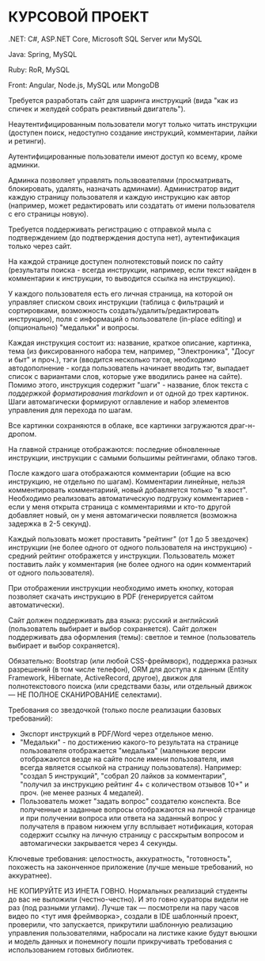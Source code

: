 # КУРСОВОЙ ПРОЕКТ

.NET: C#, ASP.NET Core, Microsoft SQL Server или MySQL

Java: Spring, MySQL

Ruby: RoR, MySQL

Front: Angular, Node.js, MySQL или MongoDB

Требуется разработать сайт для шаринга инструкций (вида "как из спичек и желудей собрать реактивный двигатель").

Неаутентифицированным пользователи могут только читать инструкции (доступен поиск, недоступно создание инструкций, комментарии, лайки и ретинги).

Аутентифицированные пользователи имеют доступ ко всему, кроме админки.

Админка позволяет управлять пользвователями (просматривать, блокировать, удалять, назначать админами). Администратор видит каждую страницу пользователя и каждую инструкцию как автор (например, может редактировать или создатать от имени пользователя с его страницы новую).

Требуется поддерживать регистрацию с отправкой мыла с подтверждением (до подтверждения доступа нет), аутентификация только через сайт.

На каждой странице доступен полнотекстовый поиск по сайту (результаты поиска - всегда инструкции, например, если текст найден в комментарии к инструкции, то выводится ссылка на инструкцию).

У каждого пользователя есть его личная страница, на которой он управляет списком своих инструкции (таблица с фильтраций и сортировками, возможность создать/удалить/редактировать инструкцию), поля с информаций о пользователе (in-place editing) и (опционально) "медальки" и вопросы.

Каждая инструкция состоит из: название, краткое описание, картинка, тема (из фиксированного набора тем, например, "Электроника", "Досуг и быт" и проч.), тэги (вводится несколько тэгов, необходимо автодополнение - когда пользователь начинает вводить тэг, выпадает список с вариантами слов, которые уже вводились ранее на сайте). Помимо этого, инструкция содержит "шаги" - название, блок текста с *поддержкой форматирования markdown* и от одной до трех картинок. Шаги автомагически формируют оглавление и набор элементов управления для перехода по шагам.

Все картинки сохраняются в облаке, все картинки загружаются драг-н-дропом.

На главной странице отображаются: последние обновленные инструкции, инструкции с самыми большимы рейтингами, облако тэгов.

После каждого шага отображаются комментарии (общие на всю инструкцию, не отдельно по шагам). Комментарии линейные, нельзя комментировать комментариий, новый добавляется только "в хвост". Необходимо реализовать автоматическую подгрузку комментариев - если у меня открыта страница с комментариями и кто-то другой добавляет новый, он у меня автомагически появляется (возможна задержка в 2-5 секунд).

Каждый пользовать может проставить "рейтинг" (от 1 до 5 звездочек) инструкции (не более одного от одного пользователя на инструкцию) - средний рейтинг отображется у инструкции. Пользователь может поставить лайк у комментария (не более одного на один комментарий от одного пользователя).

При отображении инструкции необходимо иметь кнопку, которая позволяет скачать инструкцию в PDF (генерируется сайтом автоматически).

Сайт должен поддерживать два языка: русский и английский (пользователь выбирает и выбор сохраняется). Сайт должен поддерживать два оформления (темы): светлое и темное (пользователь выбирает и выбор сохраняется).

Обязательно: Bootstrap (или любой CSS-фреймворк), поддержка разных разрешений (в том числе телефон), ORM для доступа к данным (Entity Framework, Hibernate, ActiveRecord, другое), движок для полнотекстового поиска (или средствами базы, или отдельный движок — НЕ ПОЛНОЕ СКАНИРОВАНИЕ селектами).

Требования со звездочкой (только после реализации базовых требований):

- Экспорт инструкций в PDF/Word через отдельное меню.
- "Медальки" - по достижению какого-то результата на странице пользователя отображается "медалька" (маленькие версии отображаются везде на сайте после имени пользователя, имя всегда является ссылкой на страницу пользователя). Например: "создал 5 инструкций", "собрал 20 лайков за комментарии", "получил за инструкцию рейтинг 4+ с количеством отзывов 10+" и проч. (не менее разных 4 медалей).
- Пользователь может "задать вопрос" создателю конспекта. Все полученные и заданные вопросы отображаются на личной странице и при получении вопроса или ответа на заданный вопрос у получателя в правом нижнем углу всплывает нотификация, которая содержит ссылку на личную страницу с расскрытым вопросом и автомагически закрывается через 4 секунды.

Ключевые требования: целостность, аккуратность, "готовность", похожесть на законченное приложение (лучше меньше требований, но аккуратнее).

НЕ КОПИРУЙТЕ ИЗ ИНЕТА ГОВНО. Нормальных реализаций студенты до вас не выложили (честно-честно). И это говно кураторы видели не раз (под разными углами). Лучше так — посмотрели на пару часов видео по <тут имя фреймворка>, создали в IDE шаблонный проект, проверили, что запускается, прикрутили шаблонную реализацию управления пользователями, набросали на листике какие будут вьюшки и модель данных и понемногу пошли прикручивать требования с использованием готовых библиотек.